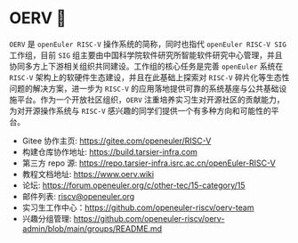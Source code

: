 
<!--

**Here are some ideas to get you started:**

🙋‍♀️ A short introduction - what is your organization all about?
🌈 Contribution guidelines - how can the community get involved?
👩‍💻 Useful resources - where can the community find your docs? Is there anything else the community should know?
🍿 Fun facts - what does your team eat for breakfast?
🧙 Remember, you can do mighty things with the power of [Markdown](https://docs.github.com/github/writing-on-github/getting-started-with-writing-and-formatting-on-github/basic-writing-and-formatting-syntax)
-->

# OERV 👋

`OERV` 是 `openEuler RISC-V` 操作系统的简称，同时也指代 `openEuler RISC-V SIG` 工作组，目前 `SIG` 组主要由中国科学院软件研究所智能软件研究中心管理，并且协同多方上下游相关组织共同建设。工作组的核心任务是完善 `openEuler` 系统在 `RISC-V` 架构上的软硬件生态建设，并且在此基础上探索对 `RISC-V` 碎片化等生态性问题的解决方案，进一步为 `RISC-V` 的应用落地提供可靠的系统基座与公共基础设施平台。作为一个开放社区组织，`OERV` 注重培养实习生对开源社区的贡献能力，为对开源操作系统与 `RISC-V` 感兴趣的同学们提供一个有多种方向和可能性的平台。

- Gitee 协作主页: <https://gitee.com/openeuler/RISC-V>
- 构建仓库协作地址: <https://build.tarsier-infra.com>
- 第三方 repo 源: <https://repo.tarsier-infra.isrc.ac.cn/openEuler-RISC-V>
- 教程文档地址: <https://www.oerv.wiki>
- 论坛: <https://forum.openeuler.org/c/other-tec/15-category/15>
- 邮件列表: <riscv@openeuler.org>
- 实习生工作中心：<https://github.com/openeuler-riscv/oerv-team>
- 兴趣分组管理: <https://github.com/openeuler-riscv/oerv-admin/blob/main/groups/README.md>
